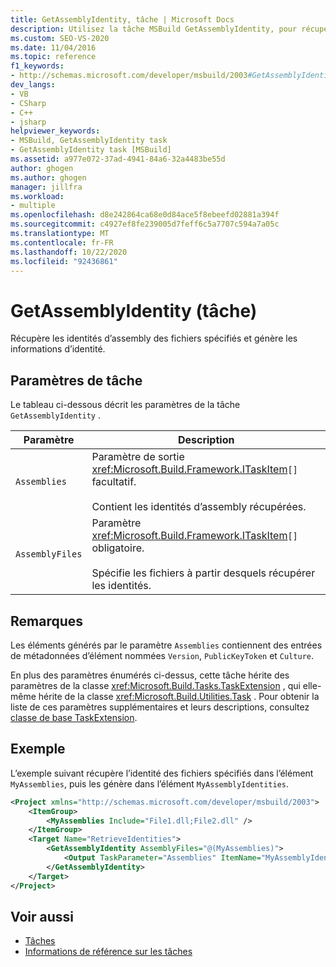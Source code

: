 ```yaml
---
title: GetAssemblyIdentity, tâche | Microsoft Docs
description: Utilisez la tâche MSBuild GetAssemblyIdentity, pour récupérer les identités de l’assembly à partir des fichiers spécifiés et sortir les informations d’identité.
ms.custom: SEO-VS-2020
ms.date: 11/04/2016
ms.topic: reference
f1_keywords:
- http://schemas.microsoft.com/developer/msbuild/2003#GetAssemblyIdentity
dev_langs:
- VB
- CSharp
- C++
- jsharp
helpviewer_keywords:
- MSBuild, GetAssemblyIdentity task
- GetAssemblyIdentity task [MSBuild]
ms.assetid: a977e072-37ad-4941-84a6-32a4483be55d
author: ghogen
ms.author: ghogen
manager: jillfra
ms.workload:
- multiple
ms.openlocfilehash: d8e242864ca68e0d84ace5f8ebeefd02881a394f
ms.sourcegitcommit: c4927ef8fe239005d7feff6c5a7707c594a7a05c
ms.translationtype: MT
ms.contentlocale: fr-FR
ms.lasthandoff: 10/22/2020
ms.locfileid: "92436861"
---
```

# <a name="getassemblyidentity-task"></a>GetAssemblyIdentity (tâche)

Récupère les identités d’assembly des fichiers spécifiés et génère les informations d’identité.

## <a name="task-parameters"></a>Paramètres de tâche

Le tableau ci-dessous décrit les paramètres de la tâche `GetAssemblyIdentity` .

|Paramètre|Description|
|---------------|-----------------|
|`Assemblies`|Paramètre de sortie <xref:Microsoft.Build.Framework.ITaskItem>`[]` facultatif.<br /><br /> Contient les identités d’assembly récupérées.|
|`AssemblyFiles`|Paramètre <xref:Microsoft.Build.Framework.ITaskItem>`[]` obligatoire.<br /><br /> Spécifie les fichiers à partir desquels récupérer les identités.|

## <a name="remarks"></a>Remarques

Les éléments générés par le paramètre `Assemblies` contiennent des entrées de métadonnées d’élément nommées `Version`, `PublicKeyToken` et `Culture`.

En plus des paramètres énumérés ci-dessus, cette tâche hérite des paramètres de la classe <xref:Microsoft.Build.Tasks.TaskExtension> , qui elle-même hérite de la classe <xref:Microsoft.Build.Utilities.Task> . Pour obtenir la liste de ces paramètres supplémentaires et leurs descriptions, consultez [classe de base TaskExtension](../msbuild/taskextension-base-class.md).

## <a name="example"></a>Exemple

L’exemple suivant récupère l’identité des fichiers spécifiés dans l’élément `MyAssemblies`, puis les génère dans l’élément `MyAssemblyIdentities`.

```xml
<Project xmlns="http://schemas.microsoft.com/developer/msbuild/2003">
    <ItemGroup>
        <MyAssemblies Include="File1.dll;File2.dll" />
    </ItemGroup>
    <Target Name="RetrieveIdentities">
        <GetAssemblyIdentity AssemblyFiles="@(MyAssemblies)">
            <Output TaskParameter="Assemblies" ItemName="MyAssemblyIdentities" />
        </GetAssemblyIdentity>
    </Target>
</Project>
```

## <a name="see-also"></a>Voir aussi

- [Tâches](../msbuild/msbuild-tasks.md)
- [Informations de référence sur les tâches](../msbuild/msbuild-task-reference.md)

